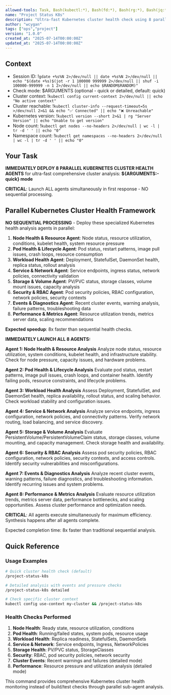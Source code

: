 ```yaml
---
allowed-tools: Task, Bash(kubectl:*), Bash(fd:*), Bash(rg:*), Bash(jq:*), Bash(gdate:*), Bash(echo:*), Bash(which:*), Bash(eza:*), Bash(yq:*)
name: "Project Status K8s"
description: "Ultra-fast Kubernetes cluster health check using 8 parallel sub-agents for comprehensive state inspection"
author: "wcygan"
tags: ["ops","project"]
version: "1.0.0"
created_at: "2025-07-14T00:00:00Z"
updated_at: "2025-07-14T00:00:00Z"
---
```


## Context

- Session ID: !`gdate +%s%N 2>/dev/null || date +%s%N 2>/dev/null || echo "$(date +%s)$(jot -r 1 100000 999999 2>/dev/null || shuf -i 100000-999999 -n 1 2>/dev/null || echo $RANDOM$RANDOM)"`
- Check mode: $ARGUMENTS (optional - quick or detailed, default: quick)
- Cluster context: !`kubectl config current-context 2>/dev/null || echo "No active context"`
- Cluster reachable: !`kubectl cluster-info --request-timeout=5s >/dev/null 2>&1 && echo "✅ Connected" || echo "❌ Unreachable"`
- Kubernetes version: !`kubectl version --short 2>&1 | rg "Server Version" || echo "Unable to get version"`
- Node count: !`kubectl get nodes --no-headers 2>/dev/null | wc -l | tr -d ' ' || echo "0"`
- Namespace count: !`kubectl get namespaces --no-headers 2>/dev/null | wc -l | tr -d ' ' || echo "0"`

## Your Task

**IMMEDIATELY DEPLOY 8 PARALLEL KUBERNETES CLUSTER HEALTH AGENTS** for ultra-fast comprehensive cluster analysis: **${ARGUMENTS:-quick} mode**

**CRITICAL**: Launch ALL agents simultaneously in first response - NO sequential processing.

## Parallel Kubernetes Cluster Health Framework

**NO SEQUENTIAL PROCESSING** - Deploy these specialized Kubernetes health analysis agents in parallel:

1. **Node Health & Resource Agent**: Node status, resource utilization, conditions, kubelet health, system resource pressure
2. **Pod Health & Lifecycle Agent**: Pod status, restart patterns, image pull issues, crash loops, resource consumption
3. **Workload Health Agent**: Deployment, StatefulSet, DaemonSet health, replica status, rollout analysis
4. **Service & Network Agent**: Service endpoints, ingress status, network policies, connectivity validation
5. **Storage & Volume Agent**: PV/PVC status, storage classes, volume mount issues, capacity analysis
6. **Security & RBAC Agent**: Pod security policies, RBAC configuration, network policies, security contexts
7. **Events & Diagnostics Agent**: Recent cluster events, warning analysis, failure patterns, troubleshooting data
8. **Performance & Metrics Agent**: Resource utilization trends, metrics server data, scaling recommendations

**Expected speedup**: 8x faster than sequential health checks.

**IMMEDIATELY LAUNCH ALL 8 AGENTS:**

**Agent 1: Node Health & Resource Analysis**
Analyze node status, resource utilization, system conditions, kubelet health, and infrastructure stability. Check for node pressure, capacity issues, and hardware problems.

**Agent 2: Pod Health & Lifecycle Analysis**
Evaluate pod status, restart patterns, image pull issues, crash loops, and container health. Identify failing pods, resource constraints, and lifecycle problems.

**Agent 3: Workload Health Analysis**
Assess Deployment, StatefulSet, and DaemonSet health, replica availability, rollout status, and scaling behavior. Check workload stability and configuration issues.

**Agent 4: Service & Network Analysis**
Analyze service endpoints, ingress configuration, network policies, and connectivity patterns. Verify network routing, load balancing, and service discovery.

**Agent 5: Storage & Volume Analysis**
Evaluate PersistentVolume/PersistentVolumeClaim status, storage classes, volume mounting, and capacity management. Check storage health and availability.

**Agent 6: Security & RBAC Analysis**
Assess pod security policies, RBAC configuration, network policies, security contexts, and access controls. Identify security vulnerabilities and misconfigurations.

**Agent 7: Events & Diagnostics Analysis**
Analyze recent cluster events, warning patterns, failure diagnostics, and troubleshooting information. Identify recurring issues and system problems.

**Agent 8: Performance & Metrics Analysis**
Evaluate resource utilization trends, metrics server data, performance bottlenecks, and scaling opportunities. Assess cluster performance and optimization needs.

**CRITICAL**: All agents execute simultaneously for maximum efficiency. Synthesis happens after all agents complete.

Expected completion time: 8x faster than traditional sequential analysis.

## Quick Reference

### Usage Examples

```bash
# Quick cluster health check (default)
/project-status-k8s

# Detailed analysis with events and pressure checks
/project-status-k8s detailed

# Check specific cluster context
kubectl config use-context my-cluster && /project-status-k8s
```

### Health Checks Performed

1. **Node Health**: Ready state, resource utilization, conditions
2. **Pod Health**: Running/failed states, system pods, resource usage
3. **Workload Health**: Replica readiness, StatefulSets, DaemonSets
4. **Service & Network**: Service endpoints, Ingress, NetworkPolicies
5. **Storage Health**: PV/PVC status, StorageClasses
6. **Security**: RBAC, pod security policies, network security
7. **Cluster Events**: Recent warnings and failures (detailed mode)
8. **Performance**: Resource pressure and utilization analysis (detailed mode)

This command provides comprehensive Kubernetes cluster health monitoring instead of build/test checks through parallel sub-agent analysis.